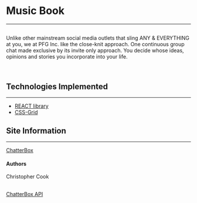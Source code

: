 <h1>Music Book</h1>
<hr>
 <h2></h2>
<p>Unlike other mainstream social media outlets that sling ANY & EVERYTHING at you, we at PFG Inc. like the close-knit approach. One continuous group chat made exclusive by its invite only approach. You decide whose ideas, opinions and stories you incorporate into your life.</p>
<br />
<h2>Technologies Implemented</h2>
<hr>
<ul>
  <li><a href="https://reactjs.org/">REACT library</a></li>
  <li><a href="https://learncssgrid.com/">CSS-Grid</a></li>
</ul>

<h2>Site Information</h2>
<hr>
<a href="http://68.132.86.66:3001/">ChatterBox</a>

<h4>Authors</h4>
Christopher Cook

<br />
<br />



<a href="https://github.com/christopher-cook/chatterbox-backend">ChatterBox API</a>
